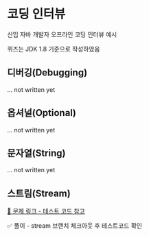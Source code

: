 # 코딩 인터뷰

신입 자바 개발자 오프라인 코딩 인터뷰 예시

퀴즈는 JDK 1.8 기준으로 작성하였음

## 디버깅(Debugging)

... not written yet

## 옵셔널(Optional)

... not written yet

## 문자열(String)

... not written yet

## 스트림(Stream) 

[📜 문제 링크 - 테스트 코드 참고](https://github.com/shirohoo/coding-interview/blob/master/src/test/java/me/coding/interview/stream/StreamTests.java)

✅ 풀이 - stream 브랜치 체크아웃 후 테스트코드 확인
